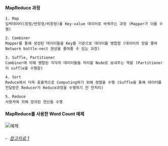 #### MapReduce 과정
    1. Map        
    입력데이터(정형/반정형/비정형)를 Key-value 데이터로 바꿔주는 과정 (Mapper가 이를 수행)

    2. Combiner
    Mapper를 통해 생성된 데이터들을 Key를 기준으로 데이터를 병합함 (데이터의 양을 줄여 Network bottle-nect 현상을 줄여줄 수 있는 과정)

    3. Suffle, Partitioner
    Combiner에 의해 병합된 각각의 데이터들을 처리할 Node로 보내주는 역할 (Partitioner이 suffle을 수행함)

    4. Sort
    Reduce에서 더욱 효율적으로 Computing하기 위해 정렬을 수행 (Suffle을 통해 데이터를 전달받은 Reducer가 Reduce과정을 수행하기 전 전처리)

    5. Reduce
    사용자에 의해 정의된 연산을 수행

#### MapReduce를 사용한 Word Count 예제 
![예제](https://www.researchgate.net/profile/K_Srinivasa/publication/281768670/figure/fig3/AS:282303059251209@1444317702935/Different-phases-of-map-reduce-in-word-count-example.png)

###### - &nbsp;[참고자료 1](https://m.blog.naver.com/PostView.nhn?blogId=alice_k106&logNo=220462251435&proxyReferer=https%3A%2F%2Fwww.google.com%2F)